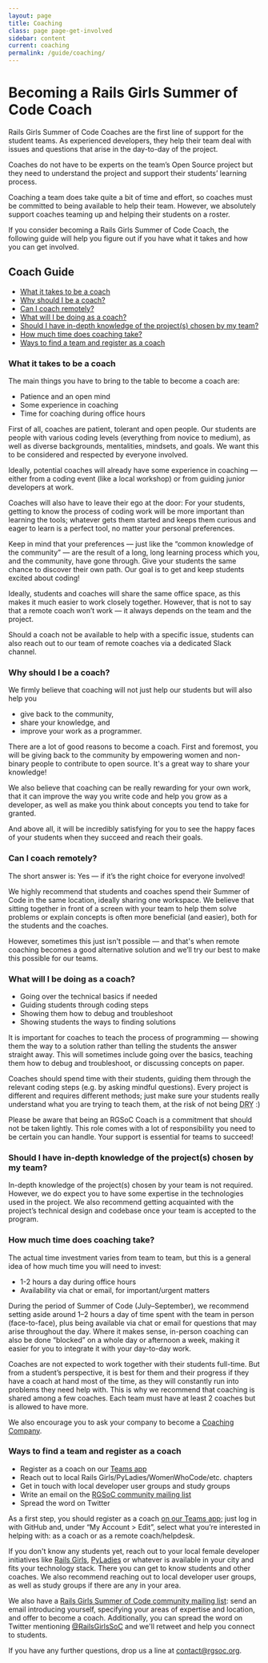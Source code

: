 ```yaml
---
layout: page
title: Coaching
class: page page-get-involved
sidebar: content
current: coaching
permalink: /guide/coaching/
---
```

<h1>Becoming a Rails Girls Summer of Code Coach</h1>

Rails Girls Summer of Code Coaches are the first line of support for the student teams. As experienced developers, they help their team deal with issues and questions that arise in the day-to-day of the project.

Coaches do not have to be experts on the team’s Open Source project but they need to understand the project and support their students’ learning process.

Coaching a team does take quite a bit of time and effort, so coaches must be committed to being available to help their team. However, we absolutely support coaches teaming up and helping their students on a roster.

If you consider becoming a Rails Girls Summer of Code Coach, the following guide will help you figure out if you have what it takes and how you can get involved.

<h2>Coach Guide</h2>

<ul>
<li><a href="#intro">What it takes to be a coach</a></li>
<li><a href="#why">Why should I be a coach?</a></li>
<li><a href="#remote">Can I coach remotely?</a></li>
<li><a href="#what">What will I be doing as a coach?</a></li>
<li><a href="#expertise">Should I have in-depth knowledge of the project(s) chosen by my team?</a></li>
<li><a href="#time">How much time does coaching take?</a></li>
<li><a href="#register">Ways to find a team and register as a coach</a></li>
</ul>


<h3 id="intro">What it takes to be a coach</h3>

The main things you have to bring to the table to become a coach are:  

<ul>
<li>Patience and an open mind</li>
<li>Some experience in coaching</li>
<li>Time for coaching during office hours</li>
</ul>

First of all, coaches are patient, tolerant and open people. Our students are people with various coding levels (everything from novice to medium), as well as diverse backgrounds, mentalities, mindsets, and goals. We want this to be considered and respected by everyone involved.

Ideally, potential coaches will already have some experience in coaching — either from a coding event (like a local workshop) or from guiding junior developers at work.

Coaches will also have to leave their ego at the door: For your students, getting to know the process of coding work will be more important than learning the tools; whatever gets them started and keeps them curious and eager to learn is a perfect tool, no matter your personal preferences.

Keep in mind that your preferences — just like the “common knowledge of the community” — are the result of a long, long learning process which you, and the community, have gone through. Give your students the same chance to discover their own path. Our goal is to get and keep students excited about coding!

Ideally, students and coaches will share the same office space, as this makes it much easier to work closely together. However, that is not to say that a remote coach won’t work — it always depends on the team and the project.

Should a coach not be available to help with a specific issue, students can also reach out to our team of remote coaches via a dedicated Slack channel.


<h3 id="why">Why should I be a coach?</h3>

<p>We firmly believe that coaching will not just help our students but will also help you</p>

* give back to the community,
* share your knowledge, and
* improve your work as a programmer.

There are a lot of good reasons to become a coach. First and foremost, you will be giving back to the community by empowering women and non-binary people to contribute to open source. It's a great way to share your knowledge!

We also believe that coaching can be really rewarding for your own work, that it can improve the way you write code and help you grow as a developer, as well as make you think about concepts you tend to take for granted.

And above all, it will be incredibly satisfying for you to see the happy faces of your students when they succeed and reach their goals.


<h3 id="remote">Can I coach remotely?</h3>

The short answer is: Yes — if it’s the right choice for everyone involved!

We highly recommend that students and coaches spend their Summer of Code in the same location, ideally sharing one workspace. We believe that sitting together in front of a screen with your team to help them solve problems or explain concepts is often more beneficial (and easier), both for the students and the coaches.

However, sometimes this just isn't possible — and that's when remote coaching becomes a good alternative solution and we’ll try our best to make this possible for our teams.


<h3 id="what">What will I be doing as a coach?</h3>

* Going over the technical basics if needed
* Guiding students through coding steps
* Showing them how to debug and troubleshoot
* Showing students the ways to finding solutions

It is important for coaches to teach the process of programming — showing them the way to a solution rather than telling the students the answer straight away. This will sometimes include going over the basics, teaching them how to debug and troubleshoot, or discussing concepts on paper.

Coaches should spend time with their students, guiding them through the relevant coding steps (e.g. by asking mindful questions). Every project is different and requires different methods; just make sure your students really understand what you are trying to teach them, at the risk of not being <abbr title="Don't Repeat Yourself">DRY</abbr> :)

Please be aware that being an RGSoC Coach is a commitment that should not be taken lightly. This role comes with a lot of responsibility you need to be certain you can handle. Your support is essential for teams to succeed!


<h3 id="expertise">Should I have in-depth knowledge of the project(s) chosen by my team?</h3>

In-depth knowledge of the project(s) chosen by your team is not required. However, we do expect you to have some expertise in the technologies used in the project. We also recommend getting acquainted with the project’s technical design and codebase once your team is accepted to the program.


<h3 id="time">How much time does coaching take?</h3>

<p>The actual time investment varies from team to team, but this is a general idea of how much time you will need to invest:</p>

* 1-2 hours a day during office hours
* Availability via chat or email, for important/urgent matters

During the period of Summer of Code (July–September), we recommend setting aside around 1–2 hours a day of time spent with the team in person (face-to-face), plus being available via chat or email for questions that may arise throughout the day. Where it makes sense, in-person coaching can also be done “blocked” on a whole day or afternoon a week, making it easier for you to integrate it with your day-to-day work.

Coaches are not expected to work together with their students full-time. But from a student’s perspective, it is best for them and their progress if they have a coach at hand most of the time, as they will constantly run into problems they need help with. This is why we recommend that coaching is shared among a few coaches. Each team must have at least 2 coaches but is allowed to have more.

We also encourage you to ask your company to become a <a href="http://railsgirlssummerofcode.org/guide/coaching-company/">Coaching Company</a>.


<h3 id="register">Ways to find a team and register as a coach</h3>

* Register as a coach on our <a href="https://teams.railsgirlssummerofcode.org/">Teams app</a>
* Reach out to local Rails Girls/PyLadies/WomenWhoCode/etc. chapters
* Get in touch with local developer user groups and study groups
* Write an email on the <a href="https://groups.google.com/forum/#!forum/rails-girls-summer-of-code-community">RGSoC community mailing list</a>
* Spread the word on Twitter

As a first step, you should register as a coach <a href="https://teams.railsgirlssummerofcode.org/">on our Teams app</a>; just log in with GitHub and, under “My Account > Edit”, select what you’re interested in helping with: as a coach or as a remote coach/helpdesk.

If you don't know any students yet, reach out to your local female developer initiatives like <a href="http://railsgirls.com/">Rails Girls</a>, <a href="http://www.pyladies.com/">PyLadies</a> or whatever is available in your city and fits your technology stack. There you can get to know students and other coaches. We also recommend reaching out to local developer user groups, as well as study groups if there are any in your area.

We also have a <a href="https://groups.google.com/forum/#!forum/rails-girls-summer-of-code-community">Rails Girls Summer of Code community mailing list</a>: send an email introducing yourself, specifying your areas of expertise and location, and offer to become a coach. Additionally, you can spread the word on Twitter mentioning <a href="http://www.twitter.com/RailsGirlsSoC">@RailsGirlsSoC</a> and we'll retweet and help you connect to students.

If you have any further questions, drop us a line at <a href="mailto:contact@rgsoc.org">contact@rgsoc.org</a>.
